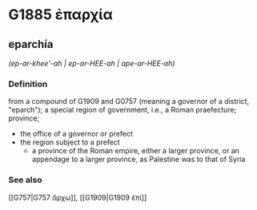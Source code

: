 # G1885 ἐπαρχία

## eparchía

_(ep-ar-khee'-ah | ep-ar-HEE-ah | ape-ar-HEE-ah)_

### Definition

from a compound of G1909 and G0757 (meaning a governor of a district, "eparch"); a special region of government, i.e., a Roman praefecture; province; 

- the office of a governor or prefect
- the region subject to a prefect
  - a province of the Roman empire, either a larger province, or an appendage to a larger province, as Palestine was to that of Syria

### See also

[[G757|G757 ἄρχω]], [[G1909|G1909 ἐπί]]
